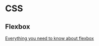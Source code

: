 # CSS

## Flexbox

[Everything you need to know about flexbox](https://css-tricks.com/snippets/css/a-guide-to-flexbox/)
